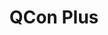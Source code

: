 ---
title: QCon Plus
city: Online
venue: Online
start: 2020-11-04
end: 2020-11-20
website: https://plus.qconferences.com/
cfp: false
scholarships: false
childcare: false
description: 3 weeks of live software engineering content designed around your schedule.
---